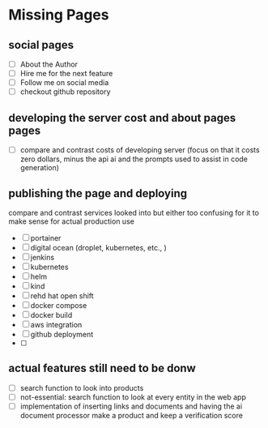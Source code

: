 # Missing Pages

## social pages

- [ ] About the Author
- [ ] Hire me for the next feature
- [ ] Follow me on social media
- [ ] checkout github repository

## developing the server cost and about pages pages

- [ ] compare and contrast costs of developing server (focus on that it costs zero dollars, minus the api ai and the prompts used to assist in code generation)

## publishing the page and deploying

compare and contrast services looked into but either too confusing for it to make sense for actual production use

- [ ] portainer
- [ ] digital ocean (droplet, kubernetes, etc., )
- [ ] jenkins
- [ ] kubernetes
- [ ] helm
- [ ] kind
- [ ] rehd hat open shift
- [ ] docker compose
- [ ] docker build
- [ ] aws integration
- [ ] github deployment
- [ ]

## actual features still need to be donw

- [ ] search function to look into products
- [ ] not-essential: search function to look at every entity in the web app
- [ ] implementation of inserting links and documents and having the ai document processor make a product and keep a verification score
